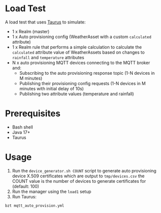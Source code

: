 # Load Test
A load test that uses [Taurus](https://gettaurus.org/) to simulate:

* 1 x Realm (master)
* 1 x Auto provisioning config (WeatherAsset with a custom `calculated` attribute)
* 1 x Realm rule that performs a simple calculation to calculate the `calculated` attribute value of WeatherAssets based
on changes to `rainfall` and `temperature` attributes  
* N x auto provisioning MQTT devices connecting to the MQTT broker and:
  * Subscribing to the auto provisioning response topic (1-N devices in M minutes) 
  * Publishing their provisioning config requests (1-N devices in M minutes with initial delay of 10s)
  * Publishing two attribute values (temperature and rainfall)

# Prerequisites

* Bash shell
* Java 17+
* Taurus

# Usage

1. Run the `device_generator.sh COUNT` script to generate auto provisioning device X.509 certificates which are output to `tmp/devices.csv`
the COUNT value is the number of devices to generate certificates for (default: 100)
3. Run the manager using the `load1` setup 
4. Run Taurus:
```
bzt mqtt_auto_provision.yml
```
